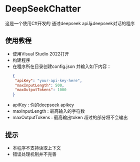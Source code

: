 # DeepSeekChatter
这是一个使用C#开发的 通过deepseek api与deepseek对话的程序
## 使用教程
- 使用Visual Studio 2022打开
- 构建程序
- 在程序所在目录创建config.json 并输入如下内容：
  ```json
  {
   "apiKey": "your-api-key-here",
   "maxInputLength": 500,
   "maxOutputTokens": 1000
  }
  ```
- apiKey : 你的deepseek apikey
- maxInputLength : 最高输入的字符数
- maxOutputTokens : 最高输出token 超过的部分将不会输出
## 提示
- 本程序不支持读取上下文
- 错误处理机制并不完善
